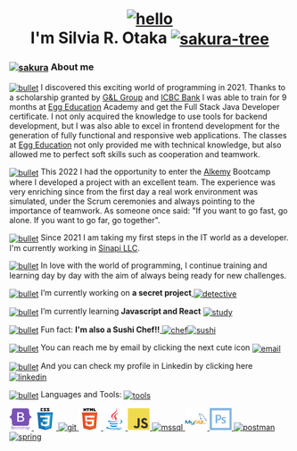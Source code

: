 
<h1 align="center"><a href="#"><img align="center" src="https://cdn-icons-png.flaticon.com/512/5229/5229473.png" alt="hello" height="120" width="120" /></a> <br> I'm Silvia R. Otaka <a href="#"><img align="center" src="https://cdn-icons-png.flaticon.com/512/6977/6977566.png" alt="sakura-tree" height="40" width="40" /></a></h1>
<h3><a href="#"><img align="center" src="https://cdn-icons-png.flaticon.com/512/1762/1762755.png" alt="sakura" height="40" width="40"/></a> About me </h3>
<p>
<a href="#"><img align="center" src="https://fnxlabs.net.ar/files/right-arrow.png" alt="bullet" height="20" width="20"/></a> I discovered this exciting world of programming in 2021. Thanks to a scholarship granted by <a href="https://www.gylgroup.com/" target="blank">G&L Group</a> and  <a href="https://www.icbc.com.ar/personas/" target="blank">ICBC Bank</a> I was able to train for 9 months at <a href="https://eggeducacion.com/es-AR/" target="blank">Egg Education</a> Academy and get the Full Stack Java Developer certificate. I not only acquired the knowledge to use tools for backend development, but I was also able to excel in frontend development for the generation of fully functional and responsive web applications. The classes at <a href="https://eggeducacion.com/es-AR/" target="blank">Egg Education</a> not only provided me with technical knowledge, but also allowed me to perfect soft skills such as cooperation and teamwork. 
</p>
<p>
<a href="#"><img align="center" src="https://fnxlabs.net.ar/files/right-arrow.png" alt="bullet" height="20" width="20"/></a> This 2022 I had the opportunity to enter the <a href="https://www.alkemy.org/" target="blank">Alkemy</a> Bootcamp where I developed a project with an excellent team. The experience was very enriching since from the first day a real work environment was simulated, under the Scrum ceremonies and always pointing to the importance of teamwork. As someone once said: "If you want to go fast, go alone. If you want to go far, go together".
</p>
<p>
<a href="#"><img align="center" src="https://fnxlabs.net.ar/files/right-arrow.png" alt="bullet" height="20" width="20"/></a> Since 2021 I am taking my first steps in the IT world as a developer. I'm currently working in <a href="https://www.thesinapiteam.com/" target="blank">Sinapi LLC</a>.
</p>
<p>
<a href="#"><img align="center" src="https://fnxlabs.net.ar/files/right-arrow.png" alt="bullet" height="20" width="20"/></a> In love with the world of programming, I continue training and learning day by day with the aim of always being ready for new challenges.
</p>
<p>
<a href="#"><img align="center" src="https://fnxlabs.net.ar/files/right-arrow.png" alt="bullet" height="20" width="20"/></a> I’m currently working on <b>a secret project</b><a href="#"> <img align="center" src="https://cdn-icons-png.flaticon.com/512/6970/6970498.png" alt="detective" height="40" width="40"/></a>
</p>
<p>
<a href="#"><img align="center" src="https://fnxlabs.net.ar/files/right-arrow.png" alt="bullet" height="20"/></a> I’m currently learning <b>Javascript and React</b> <a href="#"><img align="center" src="https://cdn-icons-png.flaticon.com/512/4297/4297861.png" alt="study" height="50" width="50"/></a>
</p>
<p>
<a href="#"><img align="center" src="https://fnxlabs.net.ar/files/right-arrow.png" alt="bullet" height="20" width="20"/></a> Fun fact: <b>I'm also a Sushi Chef!!</b><a href="#"> <img align="center" src="https://cdn-icons-png.flaticon.com/512/817/817322.png" alt="chef" height="40" width="40"/></a><a href="#"><img align="center" src="https://cdn-icons-png.flaticon.com/512/4474/4474860.png" alt="sushi" height="40" width="40"/></a>
 </p>
<p align="left">
<a href="#"><img align="center" src="https://fnxlabs.net.ar/files/right-arrow.png" alt="bullet" height="20" width="20"/></a> You can reach me by email by clicking the next cute icon <a href="mailto:srotaka@gmail.com"><img align="center" src="https://www.fnxlabs.net.ar/files/email.png" alt="email" height="40" width="40" /></a></p>
<p align="left">
<a href="#"><img align="center" src="https://fnxlabs.net.ar/files/right-arrow.png" alt="bullet" height="20" width="20"/></a> And you can check my profile in Linkedin by clicking here  <a href="https://linkedin.com/in/silvia-raquel-otaka" target="blank"><img align="center" src="https://raw.githubusercontent.com/rahuldkjain/github-profile-readme-generator/master/src/images/icons/Social/linked-in-alt.svg" alt="linkedin" height="30" width="30" /></a>
</p>

<a href="#"><img align="center" src="https://fnxlabs.net.ar/files/right-arrow.png" alt="bullet" height="20" width="20"/></a> Languages and Tools: <a href="#"> <img align="center" src="https://www.fnxlabs.net.ar/files/tools.png" alt="tools" height="30" width="30"/></a></p>
<p align="left"> <a href="https://getbootstrap.com" target="_blank" rel="noreferrer"> <img src="https://raw.githubusercontent.com/devicons/devicon/master/icons/bootstrap/bootstrap-plain-wordmark.svg" alt="bootstrap" width="40" height="40"/> </a> <a href="https://www.w3schools.com/css/" target="_blank" rel="noreferrer"> <img src="https://raw.githubusercontent.com/devicons/devicon/master/icons/css3/css3-original-wordmark.svg" alt="css3" width="40" height="40"/> </a> <a href="https://git-scm.com/" target="_blank" rel="noreferrer"> <img src="https://www.vectorlogo.zone/logos/git-scm/git-scm-icon.svg" alt="git" width="40" height="40"/> </a> <a href="https://www.w3.org/html/" target="_blank" rel="noreferrer"> <img src="https://raw.githubusercontent.com/devicons/devicon/master/icons/html5/html5-original-wordmark.svg" alt="html5" width="40" height="40"/> </a> <a href="https://www.java.com" target="_blank" rel="noreferrer"> <img src="https://raw.githubusercontent.com/devicons/devicon/master/icons/java/java-original.svg" alt="java" width="40" height="40"/> </a> <a href="https://developer.mozilla.org/en-US/docs/Web/JavaScript" target="_blank" rel="noreferrer"> <img src="https://raw.githubusercontent.com/devicons/devicon/master/icons/javascript/javascript-original.svg" alt="javascript" width="40" height="40"/> </a> <a href="https://www.microsoft.com/en-us/sql-server" target="_blank" rel="noreferrer"> <img src="https://www.svgrepo.com/show/303229/microsoft-sql-server-logo.svg" alt="mssql" width="40" height="40"/> </a> <a href="https://www.mysql.com/" target="_blank" rel="noreferrer"> <img src="https://raw.githubusercontent.com/devicons/devicon/master/icons/mysql/mysql-original-wordmark.svg" alt="mysql" width="40" height="40"/> </a> <a href="https://www.photoshop.com/en" target="_blank" rel="noreferrer"> <img src="https://raw.githubusercontent.com/devicons/devicon/master/icons/photoshop/photoshop-line.svg" alt="photoshop" width="40" height="40"/> </a> <a href="https://postman.com" target="_blank" rel="noreferrer"> <img src="https://www.vectorlogo.zone/logos/getpostman/getpostman-icon.svg" alt="postman" width="40" height="40"/> </a> <a href="https://spring.io/" target="_blank" rel="noreferrer"> <img src="https://www.vectorlogo.zone/logos/springio/springio-icon.svg" alt="spring" width="40" height="40"/> </a> </p>
